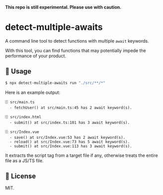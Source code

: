 **This repo is still experimental. Please use with caution.**

# detect-multiple-awaits

A command line tool to detect functions with multiple `await` keywords.

With this tool, you can find functions that may potentially impede the performance of your product.

## 🚀 Usage
```bash
$ npx detect-multiple-awaits run "./src/**/*"
```

Here is an example output:

```
🗄 src/main.ts
  - fetchUser() at src/main.ts:45 has 2 await keyword(s).

🗄 src/index.html
  - submit() at src/index.ts:101 has 3 await keyword(s).

🗄 src/Index.vue
  - save() at src/Index.vue:53 has 2 await keyword(s).
  - reload() at src/Index.vue:73 has 5 await keyword(s).
  - submit() at src/Index.vue:113 has 3 await keyword(s).
```

It extracts the script tag from a target file if any, otherwise treats the entire file as a JS/TS file.

## 📄 License

MIT.
